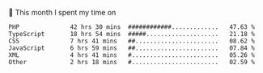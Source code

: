 📅 This month I spent my time on

<!--START_SECTION:waka-->

```text
PHP              42 hrs 30 mins  ############.............   47.63 %
TypeScript       18 hrs 54 mins  #####....................   21.18 %
CSS              7 hrs 41 mins   ##.......................   08.62 %
JavaScript       6 hrs 59 mins   ##.......................   07.84 %
XML              4 hrs 41 mins   #........................   05.26 %
Other            2 hrs 18 mins   #........................   02.59 %
```

<!--END_SECTION:waka-->
